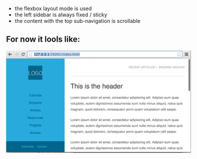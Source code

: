 - the flexbox layout mode is used
- the left sidebar is always fixed / sticky
- the content with the top sub-navigation is scrollable

For now it lools like:
--
![](https://raw.githubusercontent.com/AlexKVal/callmenick-layout/master/result.png)
